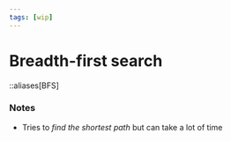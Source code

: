 ```yaml
---
tags: [wip]
---
```


# Breadth-first search

::aliases[BFS]

### Notes

- Tries to _find the shortest path_ but can take a lot of time

